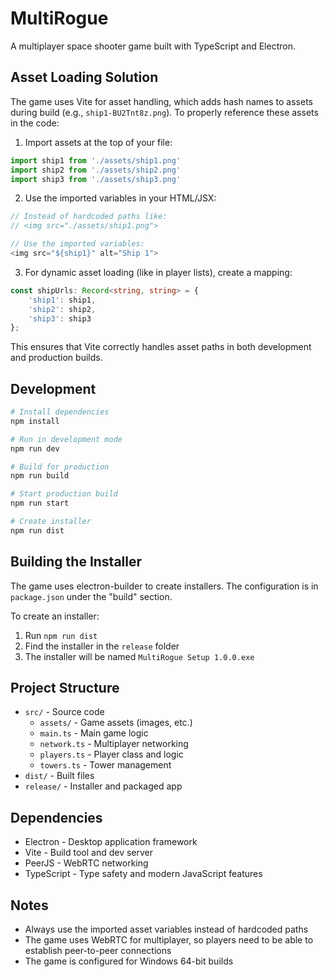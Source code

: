 # MultiRogue

A multiplayer space shooter game built with TypeScript and Electron.

## Asset Loading Solution

The game uses Vite for asset handling, which adds hash names to assets during build (e.g., `ship1-BU2Tnt8z.png`). To properly reference these assets in the code:

1. Import assets at the top of your file:
```typescript
import ship1 from './assets/ship1.png'
import ship2 from './assets/ship2.png'
import ship3 from './assets/ship3.png'
```

2. Use the imported variables in your HTML/JSX:
```typescript
// Instead of hardcoded paths like:
// <img src="./assets/ship1.png">

// Use the imported variables:
<img src="${ship1}" alt="Ship 1">
```

3. For dynamic asset loading (like in player lists), create a mapping:
```typescript
const shipUrls: Record<string, string> = {
    'ship1': ship1,
    'ship2': ship2,
    'ship3': ship3
};
```

This ensures that Vite correctly handles asset paths in both development and production builds.

## Development

```bash
# Install dependencies
npm install

# Run in development mode
npm run dev

# Build for production
npm run build

# Start production build
npm run start

# Create installer
npm run dist
```

## Building the Installer

The game uses electron-builder to create installers. The configuration is in `package.json` under the "build" section.

To create an installer:
1. Run `npm run dist`
2. Find the installer in the `release` folder
3. The installer will be named `MultiRogue Setup 1.0.0.exe`

## Project Structure

- `src/` - Source code
  - `assets/` - Game assets (images, etc.)
  - `main.ts` - Main game logic
  - `network.ts` - Multiplayer networking
  - `players.ts` - Player class and logic
  - `towers.ts` - Tower management
- `dist/` - Built files
- `release/` - Installer and packaged app

## Dependencies

- Electron - Desktop application framework
- Vite - Build tool and dev server
- PeerJS - WebRTC networking
- TypeScript - Type safety and modern JavaScript features

## Notes

- Always use the imported asset variables instead of hardcoded paths
- The game uses WebRTC for multiplayer, so players need to be able to establish peer-to-peer connections
- The game is configured for Windows 64-bit builds 